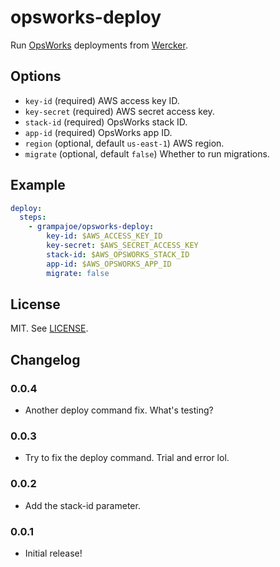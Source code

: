 # opsworks-deploy

Run [OpsWorks](http://aws.amazon.com/opsworks/) deployments from
[Wercker](http://wercker.com/).

## Options

- `key-id` (required) AWS access key ID.
- `key-secret` (required) AWS secret access key.
- `stack-id` (required) OpsWorks stack ID.
- `app-id` (required) OpsWorks app ID.
- `region` (optional, default `us-east-1`) AWS region.
- `migrate` (optional, default `false`) Whether to run migrations.

## Example

```yaml
deploy:
  steps:
    - grampajoe/opsworks-deploy:
        key-id: $AWS_ACCESS_KEY_ID
        key-secret: $AWS_SECRET_ACCESS_KEY
        stack-id: $AWS_OPSWORKS_STACK_ID
        app-id: $AWS_OPSWORKS_APP_ID
        migrate: false
```

## License

MIT. See [LICENSE](LICENSE).

## Changelog

### 0.0.4

- Another deploy command fix. What's testing?

### 0.0.3

- Try to fix the deploy command. Trial and error lol.

### 0.0.2

- Add the stack-id parameter.

### 0.0.1

- Initial release!
